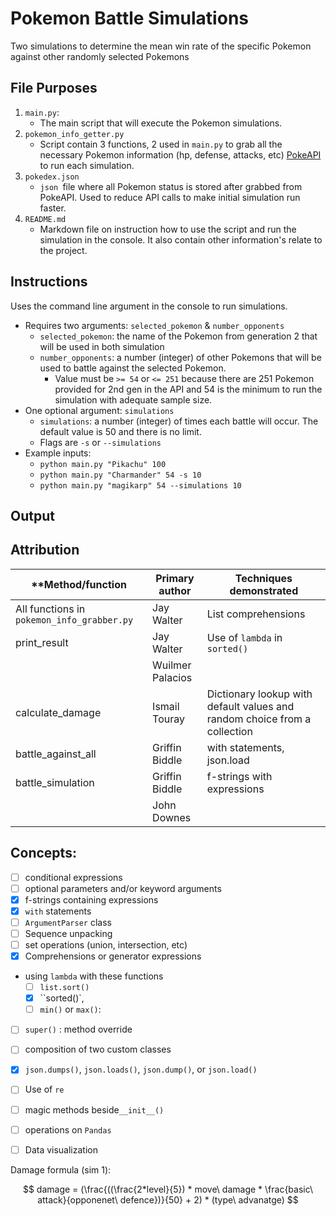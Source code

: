 ﻿# Pokemon Battle Simulations

Two simulations to determine the mean win rate of the specific Pokemon against other randomly selected Pokemons

## File Purposes

1. `main.py`:
   - The main script that will execute the Pokemon simulations. 
2. `pokemon_info_getter.py`
   - Script contain 3 functions, 2 used in `main.py` to grab all the necessary Pokemon information (hp, defense, attacks, etc) [PokeAPI](https://pokeapi.co/) to run each simulation.
3. `pokedex.json`
   - `json `file where all Pokemon status is stored after grabbed from PokeAPI. Used to reduce API calls to make initial simulation run faster. 
4. `README.md`
   - Markdown file on instruction how to use the script and run the simulation in the console. It also contain other information's relate to the project.

## Instructions

Uses the command line argument in the console to run simulations.

- Requires two arguments: `selected_pokemon` & `number_opponents`
  - `selected_pokemon`: the name of the Pokemon from generation 2 that will be used in both simulation
  - `number_opponents`: a number (integer) of other Pokemons that will be used to battle against the selected Pokemon. 
    - Value must be `>= 54` or `<= 251` because there are 251 Pokemon provided for 2nd gen in the API and 54 is the minimum to run the simulation with adequate sample size. 
- One optional argument: `simulations`
  - `simulations`: a number (integer) of times each battle will occur. The default value is 50 and there is no limit. 
  - Flags are `-s` or `--simulations`
- Example inputs:
  -  `python main.py "Pikachu" 100`
  -  `python main.py "Charmander" 54 -s 10`
  -  `python main.py "magikarp" 54 --simulations 10`

## Output

## Attribution

| **Method/function                          | **Primary author** | **Techniques demonstrated**   |
| ------------------------------------------ | ------------------ | ----------------------------- |
| All functions in `pokemon_info_grabber.py` | Jay Walter         | List comprehensions           |
| print_result                               | Jay Walter         | Use of `lambda` in `sorted()` |
|                                            | Wuilmer Palacios   |                               |
| calculate_damage                           | Ismail Touray      | Dictionary lookup with default values and random choice from a collection |
| battle_against_all                         | Griffin Biddle     | with statements, json.load    |
| battle_simulation                          | Griffin Biddle     | f-strings with expressions    |
|                                            | John Downes        |                               |

## Concepts:

- [ ] conditional expressions
- [ ] optional parameters and/or keyword arguments
- [x] f-strings containing expressions
- [x] `with` statements
- [ ] `ArgumentParser` class
- [ ] Sequence unpacking
- [ ] set operations (union, intersection, etc)
- [x] Comprehensions or generator expressions
- using `lambda` with these functions
  - [ ] `list.sort()`
  - [x] ``sorted()`,
  - [ ]  `min()` or `max()`:

- [ ] `super()` : method override
- [ ] composition of two custom classes
- [x] `json.dumps()`, `json.loads()`, `json.dump()`, or `json.load()`
- [ ] Use of `re`
- [ ] magic methods beside`__init__()`
- [ ] operations on `Pandas` 
- [ ] Data visualization



Damage formula (sim 1):


$$
damage = (\frac{((\frac{2*level}{5}) * move\ damage * \frac{basic\ attack}{opponenet\ defence})}{50} + 2) * (type\ advanatge)
$$
